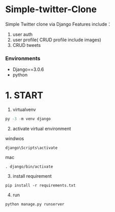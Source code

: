 # Simple-twitter-Clone
Simple Twitter clone via Django
Features include：
  1. user auth
  2. user profile( CRUD profile include images)
  3. CRUD tweets
  
### Environments
- Django==3.0.6
- python

# 1. START
1. virtualvenv

```python
py -3 -m venv django
```
2. activate virtual environment

windwos
```
django\Scripts\activate
```
mac
```
. django/bin/activate
```
3. install requirement
```
pip install -r requirements.txt
```
4. run
```
python manage.py runserver
```


